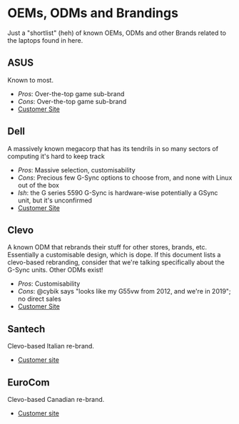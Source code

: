OEMs, ODMs and Brandings
========================

Just a "shortlist" (heh) of known OEMs, ODMs and other Brands related to the laptops found in here.

ASUS
----
Known to most.
* *Pros*: Over-the-top game sub-brand
* *Cons*: Over-the-top game sub-brand
* [Customer Site](https://www.asus.com/)

Dell
----
A massively known megacorp that has its tendrils in so many sectors of computing it's hard to keep track
* *Pros*: Massive selection, customisability
* *Cons*: Precious few G-Sync options to choose from, and none with Linux out of the box
* *Ish*: the G series 5590 G-Sync is hardware-wise potentially a GSync unit, but it's unconfirmed
* [Customer Site](https://www.dell.com/)

Clevo
-----
A known ODM that rebrands their stuff for other stores, brands, etc. Essentially a customisable design, which is dope. If this document lists a clevo-based rebranding, consider that we're talking specifically about the G-Sync units. Other ODMs exist!
* *Pros*: Customisability
* *Cons*: @cybik says "looks like my G55vw from 2012, and we're in 2019"; no direct sales
* [Customer Site](https://www.clevo.com.tw/)

Santech
-------
Clevo-based Italian re-brand.
* [Customer site](https://www.santech.eu/)

EuroCom
-------
Clevo-based Canadian re-brand.
* [Customer site](https://eurocom.com/)
